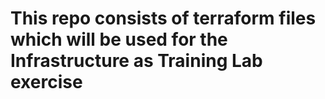 # This repo consists of terraform files which will be used for the Infrastructure as Training Lab exercise
